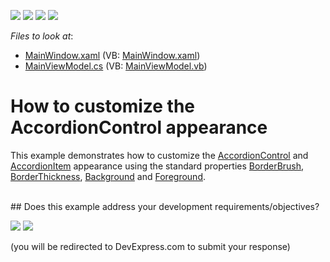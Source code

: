 <!-- default badges list -->
![](https://img.shields.io/endpoint?url=https://codecentral.devexpress.com/api/v1/VersionRange/353310423/21.1.2%2B)
[![](https://img.shields.io/badge/Open_in_DevExpress_Support_Center-FF7200?style=flat-square&logo=DevExpress&logoColor=white)](https://supportcenter.devexpress.com/ticket/details/T986691)
[![](https://img.shields.io/badge/📖_How_to_use_DevExpress_Examples-e9f6fc?style=flat-square)](https://docs.devexpress.com/GeneralInformation/403183)
[![](https://img.shields.io/badge/💬_Leave_Feedback-feecdd?style=flat-square)](#does-this-example-address-your-development-requirementsobjectives)
<!-- default badges end -->
<!-- default file list -->
*Files to look at*:

* [MainWindow.xaml](./CS/AppearanceCustomization/MainWindow.xaml) (VB: [MainWindow.xaml](./VB/AppearanceCustomization/MainWindow.xaml))
* [MainViewModel.cs](./CS/AppearanceCustomization/MainViewModel.cs) (VB: [MainViewModel.vb](./VB/AppearanceCustomization/MainViewModel.vb))
<!-- default file list end -->
# How to customize the AccordionControl appearance


This example demonstrates how to customize the <a href="https://documentation.devexpress.com/WPF/DevExpress.Xpf.Accordion.AccordionControl.class">AccordionControl</a> and <a href="https://documentation.devexpress.com/WPF/DevExpress.Xpf.Accordion.AccordionItem.class">AccordionItem</a> appearance using the standard properties <a href="https://docs.microsoft.com/en-us/dotnet/api/system.windows.controls.control.borderbrush?view=net-5.0">BorderBrush</a>, <a href="https://docs.microsoft.com/en-us/dotnet/api/system.windows.controls.border.borderthickness?view=net-5.0">BorderThickness</a>, <a href="https://docs.microsoft.com/en-us/dotnet/api/system.windows.controls.control.background?view=net-5.0">Background</a> and <a href="https://docs.microsoft.com/en-us/dotnet/api/system.windows.controls.control.foreground?view=net-5.0">Foreground</a>.

<br/>
<!-- feedback -->
## Does this example address your development requirements/objectives?

[<img src="https://www.devexpress.com/support/examples/i/yes-button.svg"/>](https://www.devexpress.com/support/examples/survey.xml?utm_source=github&utm_campaign=wpf-accordion-customize-appearance&~~~was_helpful=yes) [<img src="https://www.devexpress.com/support/examples/i/no-button.svg"/>](https://www.devexpress.com/support/examples/survey.xml?utm_source=github&utm_campaign=wpf-accordion-customize-appearance&~~~was_helpful=no)

(you will be redirected to DevExpress.com to submit your response)
<!-- feedback end -->
